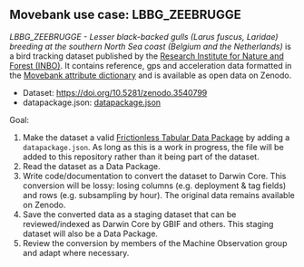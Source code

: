 ## Movebank use case: LBBG_ZEEBRUGGE

_LBBG_ZEEBRUGGE - Lesser black-backed gulls (Larus fuscus, Laridae) breeding at the southern North Sea coast (Belgium and the Netherlands)_ is a bird tracking dataset published by the [Research Institute for Nature and Forest (INBO)](https://www.inbo.be/en). It contains reference, gps and acceleration data formatted in the [Movebank attribute dictionary](http://vocab.nerc.ac.uk/collection/MVB/current/) and is available as open data on Zenodo.

- Dataset: <https://doi.org/10.5281/zenodo.3540799>
- datapackage.json: [datapackage.json](data.package.json)

Goal:

1. Make the dataset a valid [Frictionless Tabular Data Package](https://specs.frictionlessdata.io/tabular-data-package/) by adding a `datapackage.json`. As long as this is a work in progress, the file will be added to this repository rather than it being part of the dataset.
2. Read the dataset as a Data Package.
3. Write code/documentation to convert the dataset to Darwin Core. This conversion will be lossy: losing columns (e.g. deployment & tag fields) and rows (e.g. subsampling by hour). The original data remains available on Zenodo.
4. Save the converted data as a staging dataset that can be reviewed/indexed as Darwin Core by GBIF and others. This staging dataset will also be a Data Package.
5. Review the conversion by members of the Machine Observation group and adapt where necessary.
